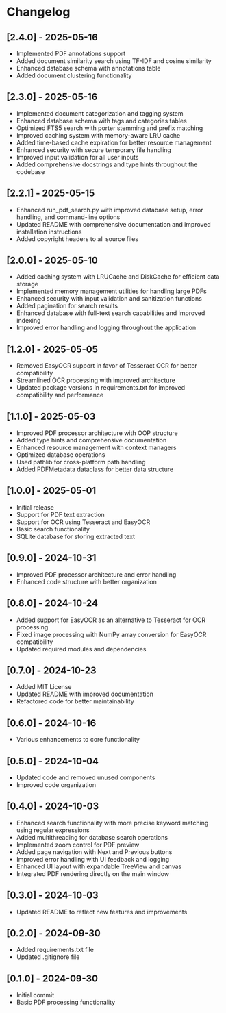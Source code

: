 # Changelog

## [2.4.0] - 2025-05-16
- Implemented PDF annotations support
- Added document similarity search using TF-IDF and cosine similarity
- Enhanced database schema with annotations table
- Added document clustering functionality

## [2.3.0] - 2025-05-16
- Implemented document categorization and tagging system
- Enhanced database schema with tags and categories tables
- Optimized FTS5 search with porter stemming and prefix matching
- Improved caching system with memory-aware LRU cache
- Added time-based cache expiration for better resource management
- Enhanced security with secure temporary file handling
- Improved input validation for all user inputs
- Added comprehensive docstrings and type hints throughout the codebase

## [2.2.1] - 2025-05-15
- Enhanced run_pdf_search.py with improved database setup, error handling, and command-line options
- Updated README with comprehensive documentation and improved installation instructions
- Added copyright headers to all source files

## [2.0.0] - 2025-05-10
- Added caching system with LRUCache and DiskCache for efficient data storage
- Implemented memory management utilities for handling large PDFs
- Enhanced security with input validation and sanitization functions
- Added pagination for search results
- Enhanced database with full-text search capabilities and improved indexing
- Improved error handling and logging throughout the application

## [1.2.0] - 2025-05-05
- Removed EasyOCR support in favor of Tesseract OCR for better compatibility
- Streamlined OCR processing with improved architecture
- Updated package versions in requirements.txt for improved compatibility and performance

## [1.1.0] - 2025-05-03
- Improved PDF processor architecture with OOP structure
- Added type hints and comprehensive documentation
- Enhanced resource management with context managers
- Optimized database operations
- Used pathlib for cross-platform path handling
- Added PDFMetadata dataclass for better data structure

## [1.0.0] - 2025-05-01
- Initial release
- Support for PDF text extraction
- Support for OCR using Tesseract and EasyOCR
- Basic search functionality
- SQLite database for storing extracted text

## [0.9.0] - 2024-10-31
- Improved PDF processor architecture and error handling
- Enhanced code structure with better organization

## [0.8.0] - 2024-10-24
- Added support for EasyOCR as an alternative to Tesseract for OCR processing
- Fixed image processing with NumPy array conversion for EasyOCR compatibility
- Updated required modules and dependencies

## [0.7.0] - 2024-10-23
- Added MIT License
- Updated README with improved documentation
- Refactored code for better maintainability

## [0.6.0] - 2024-10-16
- Various enhancements to core functionality

## [0.5.0] - 2024-10-04
- Updated code and removed unused components
- Improved code organization

## [0.4.0] - 2024-10-03
- Enhanced search functionality with more precise keyword matching using regular expressions
- Added multithreading for database search operations
- Implemented zoom control for PDF preview
- Added page navigation with Next and Previous buttons
- Improved error handling with UI feedback and logging
- Enhanced UI layout with expandable TreeView and canvas
- Integrated PDF rendering directly on the main window

## [0.3.0] - 2024-10-03
- Updated README to reflect new features and improvements

## [0.2.0] - 2024-09-30
- Added requirements.txt file
- Updated .gitignore file

## [0.1.0] - 2024-09-30
- Initial commit
- Basic PDF processing functionality
